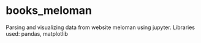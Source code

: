 # books_meloman
Parsing and visualizing data from website meloman using jupyter. Libraries used: pandas, matplotlib
